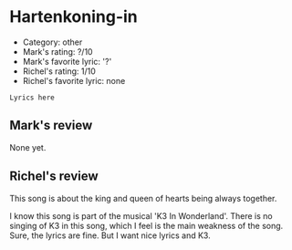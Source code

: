 # Hartenkoning-in

 * Category: other
 * Mark's rating: ?/10
 * Mark's favorite lyric: '?'
 * Richel's rating: 1/10
 * Richel's favorite lyric: none

```
Lyrics here
```

## Mark's review

None yet.

## Richel's review

This song is about the king and queen of hearts being always together.

I know this song is part of the musical 'K3 In Wonderland'. There is no singing of K3 in this song,
which I feel is the main weakness of the song. Sure, the lyrics are fine. But I want nice
lyrics and K3.
